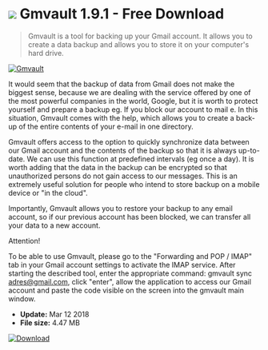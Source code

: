 # ![](https://cdn.softexe.net/static/icon/6/gmvault-10560.png) Gmvault 1.9.1 - Free Download

> Gmvault is a tool for backing up your Gmail account. It allows you to create a data backup and allows you to store it on your computer's hard drive.

[![Gmvault](https://gallery.dpcdn.pl/imgc/Tools/81057/g_-_420x350_1.5_-_x2524aed0-37f3-45ef-8b48-ee915c1be612.jpg)](https://softexe.net/win/disks-files/data-recovery/gmvault:pRefR.html)

It would seem that the backup of data from Gmail does not make the biggest sense, because we are dealing with the service offered by one of the most powerful companies in the world, Google, but it is worth to protect yourself and prepare a backup eg. If you block our account to mail e. In this situation, Gmvault comes with the help, which allows you to create a back-up of the entire contents of your e-mail in one directory.
 
 Gmvault offers access to the option to quickly synchronize data between our Gmail account and the contents of the backup so that it is always up-to-date. We can use this function at predefined intervals (eg once a day). It is worth adding that the data in the backup can be encrypted so that unauthorized persons do not gain access to our messages. This is an extremely useful solution for people who intend to store backup on a mobile device or "in the cloud".
 
 Importantly, Gmvault allows you to restore your backup to any email account, so if our previous account has been blocked, we can transfer all your data to a new account. 
 
 Attention!
 
 To be able to use Gmvault, please go to the "Forwarding and POP / IMAP" tab in your Gmail account settings to activate the IMAP service. After starting the described tool, enter the appropriate command: gmvault sync adres@gmail.com, click "enter", allow the application to access our Gmail account and paste the code visible on the screen into the gmvault main window.


- **Update:** Mar 12 2018
- **File size:** 4.47 MB

[![Download](https://cdn.softexe.net/static/img/download.png)](https://softexe.net/win/disks-files/data-recovery/gmvault:pRefR.html)

